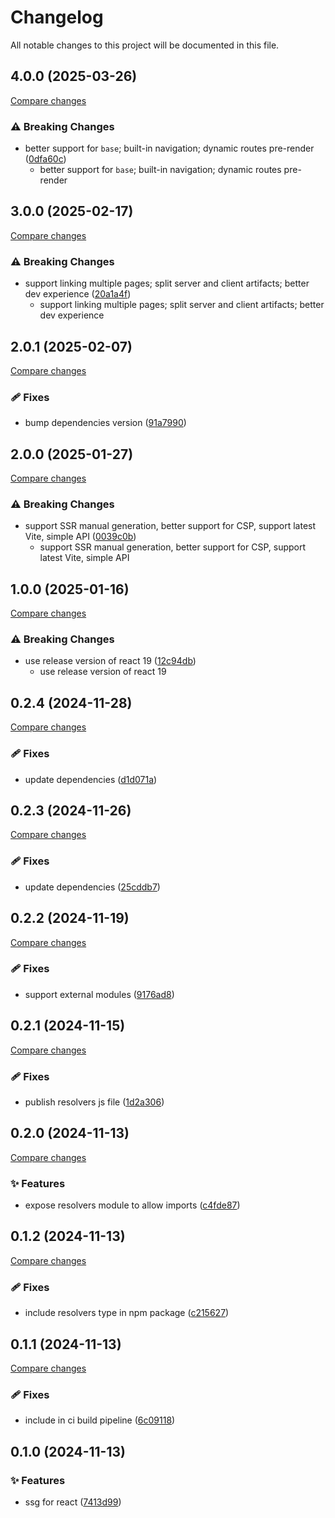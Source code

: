 <!-- header -->
# Changelog

All notable changes to this project will be documented in this file.

<!-- version:4.0.0 -->
## 4.0.0 (2025-03-26)

[Compare changes](https://github.com/Wroud/foundation/compare/vite-plugin-ssg-v3.0.0...vite-plugin-ssg-v4.0.0)

<!-- changelog -->
### ⚠️  Breaking Changes

- better support for `base`; built-in navigation; dynamic routes pre-render ([0dfa60c](https://github.com/Wroud/foundation/commit/0dfa60c))
  - better support for `base`; built-in navigation; dynamic routes pre-render

<!-- version:3.0.0 -->
## 3.0.0 (2025-02-17)

[Compare changes](https://github.com/Wroud/foundation/compare/vite-plugin-ssg-v2.0.1...vite-plugin-ssg-v3.0.0)

<!-- changelog -->
### ⚠️  Breaking Changes

- support linking multiple pages; split server and client artifacts; better dev experience ([20a1a4f](https://github.com/Wroud/foundation/commit/20a1a4f))
  - support linking multiple pages; split server and client artifacts; better dev experience

<!-- version:2.0.1 -->
## 2.0.1 (2025-02-07)

[Compare changes](https://github.com/Wroud/foundation/compare/vite-plugin-ssg-v2.0.0...vite-plugin-ssg-v2.0.1)

<!-- changelog -->
### 🩹 Fixes

- bump dependencies version ([91a7990](https://github.com/Wroud/foundation/commit/91a7990))

<!-- version:2.0.0 -->
## 2.0.0 (2025-01-27)

[Compare changes](https://github.com/Wroud/foundation/compare/vite-plugin-ssg-v1.0.0...vite-plugin-ssg-v2.0.0)

<!-- changelog -->
### ⚠️  Breaking Changes

- support SSR manual generation, better support for CSP, support latest Vite, simple API ([0039c0b](https://github.com/Wroud/foundation/commit/0039c0b))
  - support SSR manual generation, better support for CSP, support latest Vite, simple API

<!-- version:1.0.0 -->
## 1.0.0 (2025-01-16)

[Compare changes](https://github.com/Wroud/foundation/compare/vite-plugin-ssg-v0.2.4...vite-plugin-ssg-v1.0.0)

<!-- changelog -->
### ⚠️  Breaking Changes

- use release version of react 19 ([12c94db](https://github.com/Wroud/foundation/commit/12c94db))
  - use release version of react 19

<!-- version:0.2.4 -->
## 0.2.4 (2024-11-28)

[Compare changes](https://github.com/Wroud/foundation/compare/vite-plugin-ssg-v0.2.3...vite-plugin-ssg-v0.2.4)

<!-- changelog -->
### 🩹 Fixes

- update dependencies ([d1d071a](https://github.com/Wroud/foundation/commit/d1d071a))

<!-- version:0.2.3 -->
## 0.2.3 (2024-11-26)

[Compare changes](https://github.com/Wroud/foundation/compare/vite-plugin-ssg-v0.2.2...vite-plugin-ssg-v0.2.3)

<!-- changelog -->
### 🩹 Fixes

- update dependencies ([25cddb7](https://github.com/Wroud/foundation/commit/25cddb7))

<!-- version:0.2.2 -->
## 0.2.2 (2024-11-19)

[Compare changes](https://github.com/Wroud/foundation/compare/vite-plugin-ssg-v0.2.1...vite-plugin-ssg-v0.2.2)

<!-- changelog -->
### 🩹 Fixes

- support external modules ([9176ad8](https://github.com/Wroud/foundation/commit/9176ad8))

<!-- version:0.2.1 -->
## 0.2.1 (2024-11-15)

[Compare changes](https://github.com/Wroud/foundation/compare/vite-plugin-ssg-v0.2.0...vite-plugin-ssg-v0.2.1)

<!-- changelog -->
### 🩹 Fixes

- publish resolvers js file ([1d2a306](https://github.com/Wroud/foundation/commit/1d2a306))

<!-- version:0.2.0 -->
## 0.2.0 (2024-11-13)

[Compare changes](https://github.com/Wroud/foundation/compare/vite-plugin-ssg-v0.1.2...vite-plugin-ssg-v0.2.0)

<!-- changelog -->
### ✨ Features

- expose resolvers module to allow imports ([c4fde87](https://github.com/Wroud/foundation/commit/c4fde87))

<!-- version:0.1.2 -->
## 0.1.2 (2024-11-13)

[Compare changes](https://github.com/Wroud/foundation/compare/vite-plugin-ssg-v0.1.1...vite-plugin-ssg-v0.1.2)

<!-- changelog -->
### 🩹 Fixes

- include resolvers type in npm package ([c215627](https://github.com/Wroud/foundation/commit/c215627))

<!-- version:0.1.1 -->
## 0.1.1 (2024-11-13)

[Compare changes](https://github.com/Wroud/foundation/compare/vite-plugin-ssg-v0.1.0...vite-plugin-ssg-v0.1.1)

<!-- changelog -->
### 🩹 Fixes

- include in ci build pipeline ([6c09118](https://github.com/Wroud/foundation/commit/6c09118))

<!-- version:0.1.0 -->
## 0.1.0 (2024-11-13)

<!-- changelog -->
### ✨ Features

- ssg for react ([7413d99](https://github.com/Wroud/foundation/commit/7413d99))

